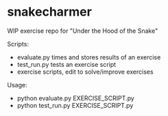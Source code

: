 # snakecharmer

WIP exercise repo for "Under the Hood of the Snake"

Scripts:
- evaluate.py times and stores results of an exercise
- test_run.py tests an exercise script
- exercise scripts, edit to solve/improve exercises

Usage:
- python evaluate.py EXERCISE_SCRIPT.py
- python test_run.py EXERCISE_SCRIPT.py

